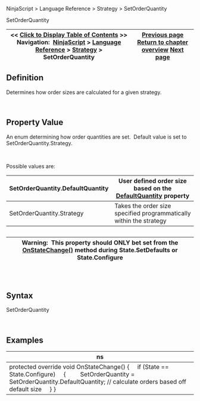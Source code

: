 ﻿


NinjaScript \> Language Reference \> Strategy \> SetOrderQuantity






















SetOrderQuantity







| \<\< [Click to Display Table of Contents](setorderquantity.md) \>\> **Navigation:**     [NinjaScript](ninjascript.md) \> [Language Reference](language_reference_wip.md) \> [Strategy](strategy.md) \> SetOrderQuantity | [Previous page](restartswithinminutes.md) [Return to chapter overview](strategy.md) [Next page](slippage.md) |
| --- | --- |











## Definition


Determines how order sizes are calculated for a given strategy.


 


## Property Value


An enum determining how order quantities are set.  Default value is set to SetOrderQuantity.Strategy. 


 


Possible values are:




| SetOrderQuantity.DefaultQuantity | User defined order size based on the [DefaultQuantity](defaultquantity.md) property |
| --- | --- |
| SetOrderQuantity.Strategy | Takes the order size specified programmatically within the strategy |



## 




| Warning:  This property should ONLY bet set from the [OnStateChange()](onstatechange.md) method during State.SetDefaults or State.Configure |
| --- |



## 


 


## Syntax


SetOrderQuantity


 


## 


## Examples




| ns |
| --- |
| protected override void OnStateChange() {      if (State \=\= State.Configure)      {          SetOrderQuantity \= SetOrderQuantity.DefaultQuantity; // calculate orders based off default size      } } |









